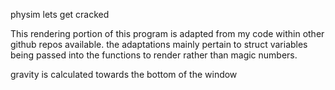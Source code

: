 physim lets get cracked

This rendering portion of this program is adapted from my code within other github repos available. the adaptations mainly pertain to struct variables being passed into the functions to render rather than magic numbers. 

gravity is calculated towards the bottom of the window